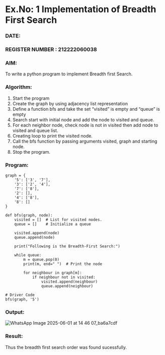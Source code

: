 # Ex.No: 1  Implementation of Breadth First Search 
### DATE:                                                                            
### REGISTER NUMBER : 212222060038
### AIM: 
To write a python program to implement Breadth first Search. 
### Algorithm:
1. Start the program
2. Create the graph by using adjacency list representation
3. Define a function bfs and take the set “visited” is empty and “queue” is empty
4. Search start with initial node and add the node to visited and queue.
5. For each neighbor node, check node is not in visited then add node to visited and queue list.
6.  Creating loop to print the visited node.
7.   Call the bfs function by passing arguments visited, graph and starting node.
8.   Stop the program.
### Program:
```
graph = {
    '5': ['3', '7'],
    '3': ['2', '4'],
    '7': ['8'],
    '2': [],
    '4': ['8'],
    '8': []
}

def bfs(graph, node):
    visited = []  # List for visited nodes.
    queue = []    # Initialize a queue

    visited.append(node)
    queue.append(node)

    print("Following is the Breadth-First Search:")

    while queue:
        m = queue.pop(0)
        print(m, end=" ")  # Print the node
        
        for neighbour in graph[m]:
            if neighbour not in visited:
                visited.append(neighbour)
                queue.append(neighbour)

# Driver Code
bfs(graph, '5')
```
### Output:
![WhatsApp Image 2025-06-01 at 14 46 07_ba6a7cdf](https://github.com/user-attachments/assets/63f3aa76-e23a-47cd-845e-1a9e72317557)



### Result:
Thus the breadth first search order was found sucessfully.

